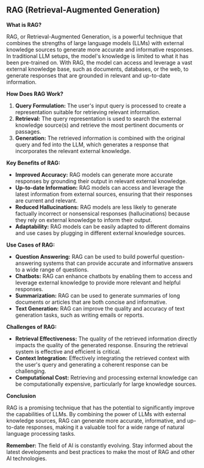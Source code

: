 ## RAG (Retrieval-Augmented Generation)

**What is RAG?**

RAG, or Retrieval-Augmented Generation, is a powerful technique that combines the strengths of large language models (LLMs) with external knowledge sources to generate more accurate and informative responses.  In traditional LLM setups, the model's knowledge is limited to what it has been pre-trained on. With RAG, the model can access and leverage a vast external knowledge base, such as documents, databases, or the web, to generate responses that are grounded in relevant and up-to-date information.

**How Does RAG Work?**

1. **Query Formulation:** The user's input query is processed to create a representation suitable for retrieving relevant information.
2. **Retrieval:** The query representation is used to search the external knowledge source(s) and retrieve the most pertinent documents or passages.
3. **Generation:** The retrieved information is combined with the original query and fed into the LLM, which generates a response that incorporates the relevant external knowledge.

**Key Benefits of RAG:**

* **Improved Accuracy:** RAG models can generate more accurate responses by grounding their output in relevant external knowledge.
* **Up-to-date Information:** RAG models can access and leverage the latest information from external sources, ensuring that their responses are current and relevant.
* **Reduced Hallucinations:** RAG models are less likely to generate factually incorrect or nonsensical responses (hallucinations) because they rely on external knowledge to inform their output.
* **Adaptability:** RAG models can be easily adapted to different domains and use cases by plugging in different external knowledge sources.

**Use Cases of RAG:**

* **Question Answering:** RAG can be used to build powerful question-answering systems that can provide accurate and informative answers to a wide range of questions.
* **Chatbots:** RAG can enhance chatbots by enabling them to access and leverage external knowledge to provide more relevant and helpful responses.
* **Summarization:** RAG can be used to generate summaries of long documents or articles that are both concise and informative.
* **Text Generation:** RAG can improve the quality and accuracy of text generation tasks, such as writing emails or reports.

**Challenges of RAG:**

* **Retrieval Effectiveness:** The quality of the retrieved information directly impacts the quality of the generated response.  Ensuring the retrieval system is effective and efficient is critical.
* **Context Integration:**  Effectively integrating the retrieved context with the user's query and generating a coherent response can be challenging.
* **Computational Cost:**  Retrieving and processing external knowledge can be computationally expensive, particularly for large knowledge sources.

**Conclusion**

RAG is a promising technique that has the potential to significantly improve the capabilities of LLMs.  By combining the power of LLMs with external knowledge sources, RAG can generate more accurate, informative, and up-to-date responses, making it a valuable tool for a wide range of natural language processing tasks. 

**Remember:** The field of AI is constantly evolving. Stay informed about the latest developments and best practices to make the most of RAG and other AI technologies. 
